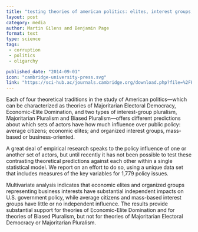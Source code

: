 ```yaml
---
title: "testing theories of american politics: elites, interest groups, and average citizens."
layout: post
category: media
author: Martin Gilens and Benjamin Page
format: text
type: science
tags: 
 - corruption
 - politics
 - oligarchy

published_date: "2014-09-01"
icon: "cambridge-university-press.svg"
link: "https://sci-hub.ac/journals.cambridge.org/download.php?file=%2FPPS%2FPPS12_03%2FS1537592714001595a.pdf"
---
```


Each of four theoretical traditions in the study of American politics—which can
be characterized as theories of Majoritarian Electoral Democracy,
Economic-Elite Domination, and two types of interest-group pluralism,
Majoritarian Pluralism and Biased Pluralism—offers different predictions about
which sets of actors have how much influence over public policy: average
citizens; economic elites; and organized interest groups, mass-based or
business-oriented.  

A great deal of empirical research speaks to the policy influence of one or
another set of actors, but until recently it has not been possible to test
these contrasting theoretical predictions against each other within a single
statistical model. We report on an effort to do so, using a unique data set
that includes measures of the key variables for 1,779 policy issues.  

Multivariate analysis indicates that economic elites and organized groups
representing business interests have substantial independent impacts on U.S.
government policy, while average citizens and mass-based interest groups have
little or no independent influence. The results provide substantial support for
theories of Economic-Elite Domination and for theories of Biased Pluralism, but
not for theories of Majoritarian Electoral Democracy or Majoritarian Pluralism.  
